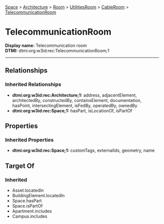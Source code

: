 [Space](../../../../Space.md) > [Architecture](../../../Architecture.md) > [Room](../../Room.md) > [UtilitiesRoom](../UtilitiesRoom.md) > [CableRoom](CableRoom.md) > [TelecommunicationRoom](.)
# TelecommunicationRoom

**Display name:** Telecommunication room<br />
**DTMI:** dtmi:org:w3id:rec:TelecommunicationRoom;1

---
## Relationships
### Inherited Relationships
* **dtmi:org:w3id:rec:Architecture;1:** address, adjacentElement, architectedBy, constructedBy, containsElement, documentation, hasPoint, intersectingElement, isFedBy, operatedBy, ownedBy
* **dtmi:org:w3id:rec:Space;1:** hasPart, isLocationOf, isPartOf
## Properties
### Inherited Properties
* **dtmi:org:w3id:rec:Space;1:** customTags, externalIds, geometry, name
## Target Of
### Inherited
* Asset.locatedIn
* BuildingElement.locatedIn
* Space.hasPart
* Space.isPartOf
* Apartment.includes
* Campus.includes
